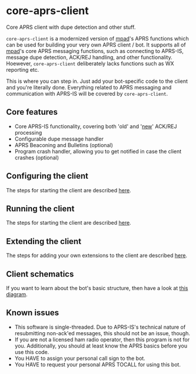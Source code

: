 # core-aprs-client
Core APRS client with dupe detection and other stuff.

```core-aprs-client``` is a modernized version of [mpad](https://github.com/joergschultzelutter/mpad)'s APRS functions which can be used for building your very own APRS client / bot. It supports all of [mpad](https://github.com/joergschultzelutter/mpad)'s core APRS messaging functions, such as connecting to APRS-IS, message dupe detection, ACK/REJ handling, and other functionality. Hoewever, ```core-aprs-client``` deliberately lacks functions such as WX reporting etc. 

This is where you can step in. Just add your bot-specific code to the client and you're literally done. Everything related to APRS messaging and communication with APRS-IS will be covered by ```core-aprs-client```.

## Core features
- Core APRS-IS functionality, covering both 'old' and '[new](http://www.aprs.org/aprs11/replyacks.txt)' ACK/REJ processing
- Configurable dupe message handler
- APRS Beaconing and Bulletins (optional)
- Program crash handler, allowing you to get notified in case the client crashes (optional)

## Configuring the client
The steps for starting the client are described [here](docs/configuration.md).

## Running the client
The steps for starting the client are described [here](docs/client_start.md).

## Extending the client
The steps for adding your own extensions to the client are described [here](docs/extensions.md).

## Client schematics
If you want to learn about the bot's basic structure, then have a look at [this diagram](docs/schematics.md).

## Known issues
- This software is single-threaded. Due to APRS-IS's technical nature of resubmitting non-ack'ed messages, this should not be an issue, though.
- If you are not a licensed ham radio operator, then this program is not for you. Additionally, you should at least know the APRS basics before you use this code.
- You HAVE to assign your personal call sign to the bot.
- You HAVE to request your personal APRS TOCALL for using this bot.
